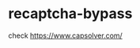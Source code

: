# recaptcha-bypass
check https://www.capsolver.com/ 



















                                                                               